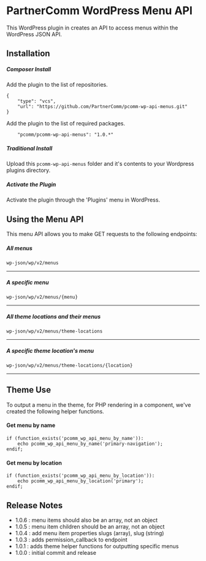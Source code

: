 # PartnerComm WordPress Menu API

This WordPress plugin in creates an API to access menus within the WordPress JSON API.

## Installation

##### Composer Install
Add the plugin to the list of repositories.
```    
{
    "type": "vcs",
    "url": "https://github.com/PartnerComm/pcomm-wp-api-menus.git"
}
```
Add the plugin to the list of required packages.
```
    "pcomm/pcomm-wp-api-menus": "1.0.*"
```

##### Traditional Install
Upload this `pcomm-wp-api-menus` folder and it's contents to your Wordpress plugins directory.

##### Activate the Plugin
Activate the plugin through the 'Plugins' menu in WordPress.

## Using the Menu API

This menu API allows you to make GET requests to the following endpoints:

##### All menus
`wp-json/wp/v2/menus`
___
##### A specific menu
`wp-json/wp/v2/menus/{menu}` 
___
##### All theme locations and their menus
`wp-json/wp/v2/menus/theme-locations`
___
##### A specific theme location's menu
`wp-json/wp/v2/menus/theme-locations/{location}` 
___

## Theme Use
To output a menu in the theme, for PHP rendering in a component, we've created the following helper functions.

#### Get menu by name
```
if (function_exists('pcomm_wp_api_menu_by_name')): 
    echo pcomm_wp_api_menu_by_name('primary-navigation'); 
endif;
```

#### Get menu by location
```
if (function_exists('pcomm_wp_api_menu_by_location')): 
    echo pcomm_wp_api_menu_by_location('primary'); 
endif;
```

## Release Notes
* 1.0.6 : menu items should also be an array, not an object
* 1.0.5 : menu item children should be an array, not an object
* 1.0.4 : add menu item properties slugs (array), slug (string)
* 1.0.3 : adds permission_callback to endpoint
* 1.0.1 : adds theme helper functions for outputting specific menus
* 1.0.0 : initial commit and release
